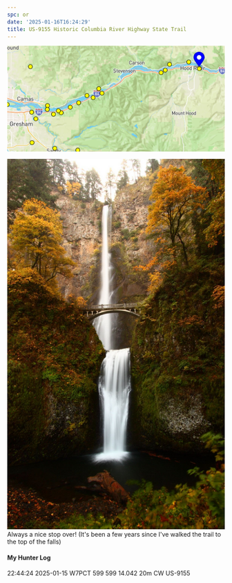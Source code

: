 ```yaml
---
spc: or
date: '2025-01-16T16:24:29'
title: US-9155 Historic Columbia River Highway State Trail
---
```




![pasted_image.png](/static/pasted_image_0142.png)

![pasted_image001.png](/static/pasted_image001_0121.png)
Always a nice stop over!  (It's been a few years since I've walked the trail to the top of the falls)

#### My Hunter Log
22:44:24    2025-01-15    W7PCT    599    599        14.042    20m    CW    US-9155